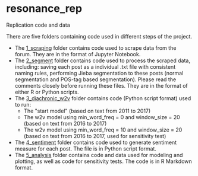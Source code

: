 # resonance_rep
Replication code and data 

There are five folders containing code used in different steps of the project. 

* The [1_scraping](/1_scraping) folder contains code used to scrape data from the forum. They are in the format of Jupyter Notebook.
* The [2_segment](/2_segment) folder contains code used to process the scraped data, including: saving each post as a individual .txt file with consistent naming rules, performing Jieba segmentation to these posts (normal segmentation and POS-tag based segmentation). Please read the comments closely before running these files. They are in the format of either R or Python scripts. 
* The [3_diachronic_w2v](/3_diachronic_w2v) folder contains code (Python script format) used to run:
    - The "start model" (based on text from 2011 to 2017)
    - The w2v model using min_word_freq = 0 and window_size = 20 (based on text from 2016 to 2017)
    - The w2v model using min_word_freq = 10 and window_size = 20 (based on text from 2016 to 2017, used for sensitivity test)
* The [4_sentiment](/4_sentiment) folder contains code used to generate sentiment measure for each post. The file is in Python script format. 
* The [5_analysis](/5_analysis) folder contains code and data used for modeling and plotting, as well as code for sensitivity tests. The code is in R Markdown format. 
